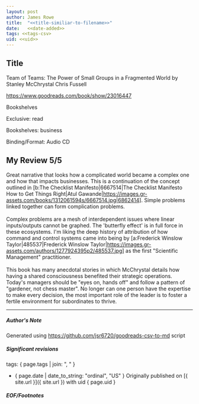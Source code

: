 ```yaml
---
layout: post
author: James Rowe
title:  "<<title-similiar-to-filename>>"
date:   <<date-added>>
tags: <<tags-csv>
uid: <<uid>>
---
```


<!-- highly dependent on how you personally use jekyll templates, and how you want this to show up -->

## Title

Team of Teams: The Power of Small Groups in a Fragmented World by Stanley McChrystal
Chris Fussell 

https://www.goodreads.com/book/show/23016447

Bookshelves

Exclusive: read

Bookshelves: business

Binding/Format: Audio CD

## My Review 5/5

Great narrative that looks how a complicated world became a complex one and how that impacts businesses. This is a continuation of the concept outlined in [b:The Checklist Manifesto|6667514|The Checklist Manifesto  How to Get Things Right|Atul Gawande|https://images.gr-assets.com/books/1312061594s/6667514.jpg|6862414]. Simple problems linked together can form complication problems.<br/><br/>Complex problems are a mesh of interdependent issues where linear inputs/outputs cannot be graphed. The 'butterfly effect' is in full force in these ecosystems. I'm liking the deep history of attribution of how command and control systems came into being by [a:Frederick Winslow Taylor|485537|Frederick Winslow Taylor|https://images.gr-assets.com/authors/1277924395p2/485537.jpg] as the first "Scientific Management" practitioner.<br/><br/>This book has many anecdotal stories in which McChrystal details how having a shared consciousness benefited their strategic operations. Today's managers should be "eyes on, hands off" and follow a pattern of "gardener, not chess master". No longer can one person have the expertise to make every decision, the most important role of the leader is to foster a fertile environment for subordinates to thrive.

---

##### Author's Note

Generated using https://github.com/jsr6720/goodreads-csv-to-md script

##### Significant revisions

tags: { page.tags | join: ", " } <!-- todo move this somewhere -->

- { page.date | date_to_string: "ordinal", "US" } Originally published on [{ site.url }]({ site.url }) with uid { page.uid }

##### EOF/Footnotes
